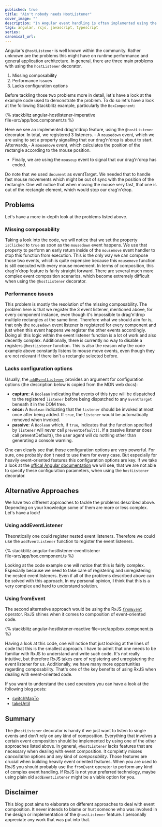 ```yaml
---
published: true
title: "Ain't nobody needs HostListener"
cover_image: ""
description: "In Angular event handling is often implemented using the hostListener decorator, even though it might not be the best fit for the problem. Have you considered more composable approaches?"
tags: angular, rxjs, javascript, typescript
series:
canonical_url:
---
```


Angular's `@hostListener` is well known within the community. Rather unknown are the problems this might have on runtime performance and general application architecture. In general, there are three main problems with using the `hostListener` decorator.

1. Missing composability
2. Performance issues
3. Lacks configuration options

Before tackling those two problems more in detail, let's have a look at the example code used to demonstrate the problem.
To do so let's have a look at the following Stackblitz example, particularly the `BoxComponent`: 

{% stackblitz angular-hostlistener-imperative file=src/app/box.component.ts %}

Here we see an implemented drag'n'drop feature, using the `@hostListener` decorator. In total, we registered 3 listeners. - A `mousedown` event, which we are using to set a property signalling that our drag'n'drop is about to start. Afterwards,- A `mousemove` event, which calculates the position of the rectangle according to the mouse position.
- Finally, we are using the `mouseup` event to signal that our drag'n'drop has ended.

Do note that we used `document` as eventTarget. We needed that to handle fast mouse movements which might be out of sync with the position of the rectangle. One will notice that when moving the mouse very fast, that one is out of the rectangle element, which would stop our drag'n'drop.

## Problems

Let's have a more in-depth look at the problems listed above.

### Missing composability

Taking a look into the code, we will notice that we set the property `isClicked` to `true` as soon as the `mousedown` event happens. We use that property to perform an early return inside of the `mousemove` event handler to stop this function from execution. This is the only way we can compose those two events, which is quite expensive because this `mousemove` function is still executed with every mouse movement. In terms of composition, this drag'n'drop feature is fairly straight forward. There are several much more complex event composition scenarios, which become extremely difficult when using the `@hostListener` decorator.  

### Performance issues

This problem is mostly the resolution of the missing composability. The problem here is that we register the 3 event listener, mentioned above, for every component instance, even though it's impossible to drag'n'drop multiple rectangles at the same time. Therefore what we should aim for is, that only the `mousedown` event listener is registered for every component and just when this event happens we register the other events accordingly. Doing all this logic within the event listener function is a lot of work and also decently complex. Additionally, there is currently no way to disable a registers `@hostListener` function. This is also the reason why the code example above constantly listens to mouse move events, even though they are not relevant if there isn't a rectangle selected before. 

### Lacks configuration options

Usually, the [`addEventListener`](https://developer.mozilla.org/en-US/docs/Web/API/EventTarget/addEventListener) provides an argument for configuration options (the description below is copied from the MDN web docs):
 - **capture:** A `Boolean` indicating that events of this type will be dispatched to the registered `listener` before being dispatched to any `EventTarget` beneath it in the DOM tree. 
 - **once:** A `Boolean` indicating that the `listener` should be invoked at most once after being added. If `true`, the `listener` would be automatically removed when invoked.
 - **passive:** A `Boolean` which, if `true`, indicates that the function specified by `listener` will never call `preventDefault()`. If a passive listener does call preventDefault(), the user agent will do nothing other than generating a console warning.

 One can clearly see that those configuration options are very powerful. For sure, one probably don't need to use them for every case. But especially for heavily event-oriented features this configuration options are key. If we take a look at the [offical Angular documentation](https://angular.io/api/core/HostListener) we will see, that we are not able to specify these configuration parameters, when using the `hostListener` decorator.  

## Alternative Approaches

We have two different approaches to tackle the problems described above. Depending on your knowledge some of them are more or less complex. Let's have a look!

### Using addEventListener

Theoretically one could register nested event listeners. Therefore we could use the `addEventListener` function to register the event listeners.

{% stackblitz angular-hostlistener-eventlistener file=src/app/box.component.ts %}

Looking at the code example one will notice that this is fairly complex. Especially because we need to take care of registering and unregistering the nested event listeners. Even if all of the problems described above can be solved with this approach, In my personal opinion, I think that this is a very complex and hard to understand solution. 


### Using fromEvent

The second alternative approach would be using the RxJS [`fromEvent`](https://rxjs.dev/api/index/function/fromEvent) operator. RxJS shines when it comes to composition of event-oriented code. 

{% stackblitz angular-hostlistener-reactive file=src/app/box.component.ts %}

Having a look at this code, one will notice that just looking at the lines of code that this is the smallest approach. I have to admit that one needs to be familiar with RxJS to understand and write such code. It's not really intuitive, but therefore RxJS takes care of registering and unregistering the event listener for us. Additionally, we have many more opportunities regarding composability. That's one of the key benefits of using RxJS when dealing with event-oriented code. 

If you want to understand the used operators you can have a look at the following blog posts:
  - [switchMapTo](https://dev.to/rxjs/about-switchmap-and-friends-2jmm)
  - [takeUntil](https://dev.to/rxjs/takewhile-takeuntil-takewhat-5006) 

## Summary

The `@hostListener` decorator is handy if we just want to listen to single events and don't rely on any kind of composition. Everything that involves a certain event composition should be implemented by using one of the other approaches listed above. In general, `@hostListener` lacks features that are necessary when dealing with event composition. It completly misses *cancellation* options and any kind of *composability*. Those features are crucial when building heavily event oriented features.
When you are used to RxJS you should probably use the `fromEvent` operator to perform any kind of complex event handling. If RxJS is not your preferred technology, maybe using plain old `addEventListener` might be a viable option for you.

## Disclaimer

This blog post aims to elaborate on different approaches to deal with event composition. It never intends to blame or hurt someone who was involved in the design or implementation of the `@hostListener` feature. I personally appreciate any work that was put into that. 
